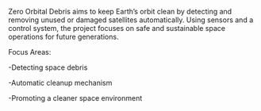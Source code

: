 Zero Orbital Debris aims to keep Earth’s orbit clean by detecting and removing unused or damaged satellites automatically. Using sensors and a control system, the project focuses on safe and sustainable space operations for future generations.

Focus Areas:

-Detecting space debris

-Automatic cleanup mechanism

-Promoting a cleaner space environment
